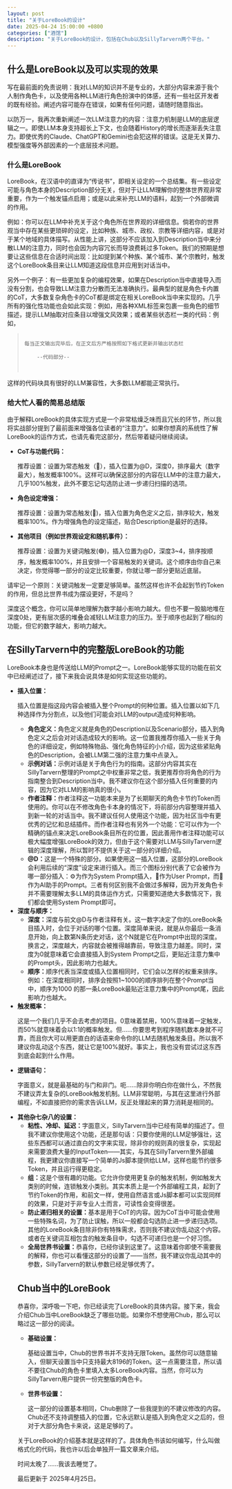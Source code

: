 ```yaml
---
layout: post
title: "关于LoreBook的设计"
date: 2025-04-24 15:00:00 +0800
categories: ["酒馆"]
description: "关于LoreBook的设计，包括在Chub以及SillyTarvern两个平台。"
---
```


<div class="zh">
<h2>什么是LoreBook以及可以实现的效果</h2>
<p>写在最前面的免责说明：我对LLM的知识并不是专业的，大部分内容来源于我个人制作角色卡，以及使用各种LLM进行角色扮演中的体感，还有一些社区开发者的既有经验。阐述内容可能存在错误，如果有任何问题，请随时随意指出。</p>
<p>以防万一，我再次重新阐述一次LLM注意力的内容：注意力机制是LLM的底层逻辑之一。即使LLM本身支持超长上下文，也会随着History的增长而逐渐丢失注意力。即使优秀的Claude、ChatGPT和Gemini也会犯这样的错误。这是无关算力、模型强度等外部因素的一个底层技术问题。</p>
<h3>什么是LoreBook</h3>
<p>LoreBook，在汉语中的直译为“传说书”，即相关设定的一个总结集。有一些设定可能与角色本身的Description部分无关，但对于让LLM理解你的整体世界观非常重要，作为一个触发锚点启用；或是以此来补充LLM的语料，起到一个外部微调的作用。</p>
<p>例如：你可以在LLM中补充关于这个角色所在世界观的详细信息。倘若你的世界观当中存在某些更琐碎的设定，比如种族、城市、政权、宗教等详细内容，或是对于某个地域的具体描写。从性能上讲，这部分不应该加入到Description当中来分散LLM的注意力，同时也会因为内容冗长而导浪费耗过多Token。我们的预期是想要让这些信息在合适时间出现：比如提到某个种族、某个城市、某个宗教时，触发这个LoreBook条目来让LLM知道这段信息并应用到对话当中。</p>
<p>另外一个例子：有一些更加复杂的编程效果，如果在Description当中直接导入而没有分割，也会导致LLM注意力分散而无法准确执行。最典型的就是角色卡内置的CoT，大多数复杂角色卡的CoT都是绑定在相关LoreBook当中来实现的。几乎所有的强化性功能也会如此实现：例如，用各种XML标签来包裹一些角色的细节描述，提示LLM抽取对应条目以增强文风效果；或者某些状态栏一类的代码：例如，<br>
<blockquote>
	<code>
每当正文输出完毕后，在正文后方严格按照如下格式更新并输出状态栏<br>
	--代码部分--<br>
	</code>
</blockquote>
这样的代码块具有很好的LLM兼容性，大多数LLM都能正常执行。</p>
<h3>给大忙人看的简易总结版</h3>
<p>由于解释LoreBook的具体实现方式是一个非常枯燥乏味而且冗长的环节，所以我将实战部分提到了最前面来增强各位读者的“注意力”。如果你想真的系统性了解LoreBook的运作方式，也请先看完这部分，然后带着疑问继续阅读。</p>
<ul>
	<li><strong>CoT与功能代码：</strong>
		<p>推荐设置：设置为常态触发（🔵），插入位置为@D，深度0，排序最大（数字最大），触发概率100%。这样可以确保这部分的内容在LLM中的注意力最大，几乎100%触发，此外不要忘记勾选防止进一步递归扫描的选项。</p>
	</li>
	<li><strong>角色设定增强：</strong>
		<p>推荐设置：设置为常态触发(🔵)，插入位置为角色定义之后，排序较大，触发概率100%。作为增强角色的设定描述，贴合Description是最好的选择。</p>
	</li>
	<li><strong>其他项目（例如世界观设定和随机事件）：</strong>
		<p>推荐设置：设置为关键词触发(🟢)，插入位置为@D，深度3~4，排序按顺序，触发概率100%，并且安排一个容易触发的关键词。这个顺序由你自己来决定，你觉得哪一部分的设定比较重要，你就让哪一部分更贴近底层。</p>
	</li>
</ul>
<p>请牢记一个原则：关键词触发一定要足够简单。虽然这样也许不会起到节约Token的作用，但总比世界书成为摆设更好，不是吗？</p>
<p>深度这个概念，你可以简单地理解为数字越小影响力越大。但也不要一股脑地堆在深度0处，更有层次感的堆叠会减轻LLM注意力的压力。至于顺序也起到了相似的功能，但它的数字越大，影响力越大。</p>
<h2>在SillyTarvern中的完整版LoreBook的功能</h2>
<p>LoreBook本身也是传送给LLM的Prompt之一。LoreBook能够实现的功能在前文中已经阐述过了，接下来我会说具体是如何实现这些功能的。</p>
<ul>
	<li><strong>插入位置：</strong>
	<p>插入位置是指这段内容会被插入整个Prompt的何种位置。插入位置以如下几种选择作为分割点，以及他们可能会对LLM的output造成何种影响。</p>
	   <ul>
		   <li><strong>角色定义：</strong>角色定义就是角色的Description以及Scenario部分，插入到角色定义之后会对对话造成较大的影响。这一位置我推荐你插入一些关于角色的详细设定，例如特殊物品、强化角色特征的小介绍，因为这些紧贴角色的Description，会被LLM第二强的注意力集中点录入。</li>
	 	   <li><strong>示例对话：</strong>示例对话是关于角色行为的指南。这部分内容其实在SillyTarvern整理的Prompt之中权重非常之低，我更推荐你将角色的行为指南整合到Description当中。我不建议你在这个部分插入任何重要的内容，因为它对LLM的影响真的很小。</li>
		   <li><strong>作者注释：</strong>作者注释这一功能本来是为了长期聊天的角色卡节约Token而使用的。你可以在不修改角色卡本身的情况下，将前部分内容整理并插入到新一轮的对话当中。我不建议任何人使用这个功能，因为社区当中有更优秀的记忆和总结插件。而作者注释也有另外一个功能：它可以作为一个精确的锚点来决定LoreBook条目所在的位置，因此善用作者注释功能可以极大幅度增强LoreBook的效力，但由于这个需要对LLM与SillyTarvern逻辑的深度理解，所以暂时不提供关于这一部分的详细介绍。</li>
		   <li><strong>@D：</strong>这是一个特殊的部分。如果使用这一插入位置，这部分的LoreBook会利用后续的“深度”设定来进行插入。而三个图标分别代表了它会被作为哪一部分插入：⚙️为作为System Prompt插入，👤作为User Prompt，而🤖作为AI助手的Prompt。三者有何区别我不会做过多解释，因为开发角色卡并不需要理解太多LLM的具体运作方式，只需要知道绝大多数情况下，我们都会使用System Prompt即可。</li>
	   </ul>
	</li>
	<li><strong>深度与顺序：</strong>
		<ul>
			<li><strong>深度：</strong>深度与前文@D与作者注释有关。这一数字决定了你的LoreBook条目插入时，会位于对话的哪个位置。深度简单来说，就是从你最后一条消息开始，向上数第N条历史对话，这个N就是它在Prompt中出现的深度。换言之，深度越大，内容就会被推得越靠前，导致注意力越差。同时，深度为0就意味着它会直接插入到System Prompt之后，更贴近注意力集中的Prompt头，因此影响力也越大。</li>
			<li><strong>顺序：</strong>顺序代表当深度或插入位置相同时，它们会以怎样的权重来<span class="term" data-description='闭嘴，不要问我深度和顺序都相同时会发生什么。我会杀了你的。'>排序</span>。例如：在深度相同时，排序会按照1~1000的顺序排列在整个Prompt当中，顺序为1000 的那一条LoreBook最贴近注意力集中的Prompt尾，因此影响力也越大。</li>
		</ul>
	<li><strong>触发概率：</strong>
		<p>这是一个我们几乎不会去考虑的项目。0意味着禁用，100%意味着一定触发，而50%就意味着会以1:1的概率触发。但……你要思考到程序随机数本身就不可靠，而且你大可以用<span class="term" data-description='比如说，请从以下条目中任选其一，将其融入到整个剧情当中。然后列出所有的可选项。'>更直白的话语</span>来命令你的LLM去随机触发条目。所以我不建议你乱动这个东西，就让它是100%就好。事实上，我也没有尝试过这东西到底会起到什么作用。</p>
	</li>
	<li><strong>逻辑语句：</strong>
		<p>字面意义，就是最基础的与门和非门。呃……除非你明白你在做什么，不然我不建议弄太复杂的LoreBook触发机制。LLM非常聪明，与其在这里进行外部编程，不如直接把你的需求告诉LLM，反正处理起来的算力消耗是相同的。</p>
	</li>
	<li><strong>其他杂七杂八的设置：</strong>
		<ul>
			<li><strong>粘性、冷却、延迟：</strong>字面意义，SillyTarvern当中已经有简单的描述了。但我不建议你使用这个功能，还是那句话：只要你使用的LLM足够强壮，这些东西都可以通过直白的文字来实现，除非你的规则真的很复杂，实现起来需要浪费大量的InputToken——其实，与其在SillyTarvern里外部编程，我更建议你直接写一个简单的Js脚本提供给LLM，这样也能节约很多Token，并且运行得更稳定。</li>
		 	<li><strong>组：</strong>这是个很有趣的功能。它允许你使用更复杂的触发机制，例如触发大类别的时候，连锁触发小类别。其实本质上是一个外部编程工具，起到了节约Token的作用，和前文一样，使用自然语言或Js脚本都可以实现同样的效果，只是对于非专业人士而言，可读性会变得很差。</li>
			<li><strong>防止递归相关的设置：</strong>基本是用于CoT的内容。因为CoT当中可能会使用一些特殊名词，为了防止误触，所以一般都会勾选防止进一步递归选项。其他的LoreBook条目除非你有特殊需求，否则我不建议你乱动这个内容。或者在关键词互相包含的触发条目中，勾选不可递归也是一个好习惯。</li>
	  		<li><strong>全局世界书设置：</strong>恭喜你，已经你读到这里了。这意味着你即使不需要我的解释，你也可以看懂这部分的设置了——当然，我不建议你乱动其中的参数，SillyTarvern的默认参数已经足够优秀了。</li>
		</ul>
	</li>
<h2>Chub当中的LoreBook</h2>
<p>恭喜你，深呼吸一下吧，你已经读完了LoreBook的具体内容。接下来，我会介绍Chub当中LoreBook缺乏了哪些功能。如果你不想使用Chub，那么可以略过这一部分的阅读。</p>
<ul>
	<li><strong>基础设置：</strong>
		<p>基础设置当中，Chub的世界书并不支持无限Token。虽然你可以随意输入，但聊天设置当中只支持最大8196的Token。这一点需要注意，所以请不要往Chub的角色卡里填入太多LoreBook内容。当然，你可以为SillyTarvern用户提供一份完整版的角色卡。</p>
	</li>
	<li><strong>世界书设置：</strong>
		<p>这一部分的设置基本相同，Chub删除了一些我提到的<span class="term" data-description='粘性、延迟、组，等等。'>不建议修改的内容</span>。Chub还不支持调整插入的位置，它永远默认是插入到角色定义之后的，但对于大部分角色卡来说，这是足够的了。</p>
	</li>
</ul>
<p>关于LoreBook的介绍基本就是这样的了。具体角色书该如何编写，什么叫做格式化的代码，我也许以后会单独开一篇文章来介绍。</p>
<p>时间太晚了……我该去睡觉了。</p>
<div class="handwritten">
<span>最后更新于 2025年4月25日。</span>
</div>